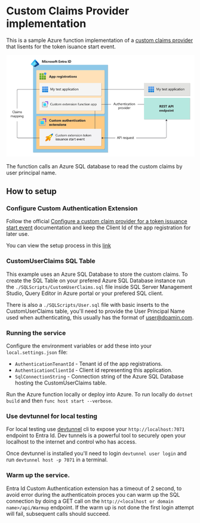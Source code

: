 # Custom Claims Provider implementation

This is a sample Azure function implementation of a [custom claims provider](https://learn.microsoft.com/en-us/entra/identity-platform/custom-extension-tokenissuancestart-configuration?tabs=azure-portal%2Cworkforce-tenant) that lisents for the token isuance start event.

![Custom Authentication extension](./Media/token-issuance-start-config.png)

The function calls an Azure SQL database to read the custom claims by user principal name.

## How to setup

### Configure Custom Authentication Extension

Follow the official [Configure a custom claim provider for a token issuance start event](https://learn.microsoft.com/en-us/entra/identity-platform/custom-extension-tokenissuancestart-configuration?tabs=azure-portal%2Cworkforce-tenant) documentation and keep the Client Id of the app registration for later use.

You can view the setup process in this [link](https://www.youtube.com/watch?v=fxQGVIwX8_4&list=PL3ZTgFEc7Lythpts59O9KOVuEDLWJLLmA&index=7)

### CustomUserClaims SQL Table

This example uses an Azure SQL Database to store the custom claims. To create the SQL Table on your prefered Azure SQL Database instance run the `./SQLScripts/CustomUserClaims.sql` file inside SQL Server Management Studio, Query Editor in Azure portal or your prefered SQL client.

There is also a `./SQLScripts/User.sql` file with basic inserts to the CustomUserClaims table, you'll need to provide the User Principal Name used when authenticating, this usually has the format of user@doamin.com.

### Running the service

Configure the environment variables or add these into your `local.settings.json` file:

- `AuthenticationTenantId` - Tenant id of the app registrations.
- `AuthenticationClientId` - Client id representing this application.
- `SqlConnectionString` - Connection string of the Azure SQL Database hosting the CustomUserClaims table.

Run the Azure function locally or deploy into Azure. To run locally do `dotnet build` and then `func host start --verbose`.


### Use devtunnel for local testing

For local testing use [devtunnel](https://learn.microsoft.com/en-us/azure/developer/dev-tunnels/get-started?tabs=windows) cli to expose your `http://localhost:7071` endpoint to Entra Id. Dev tunnels is a powerful tool to securely open your localhost to the internet and control who has access. 

Once devtunnel is installed you'll need to login `devtunnel user login` and run `devtunnel host -p 7071` in a terminal.

### Warm up the service.

Entra Id Custom Authentication extension has a timeout of 2 second, to avoid error during the authenticatoin proces you can warm up the SQL connection by doing a GET call on the `http://<localhost or domain name>/api/Warmup` endpoint. If the warm up is not done the first login attempt will fail, subsequent calls should succeed.

